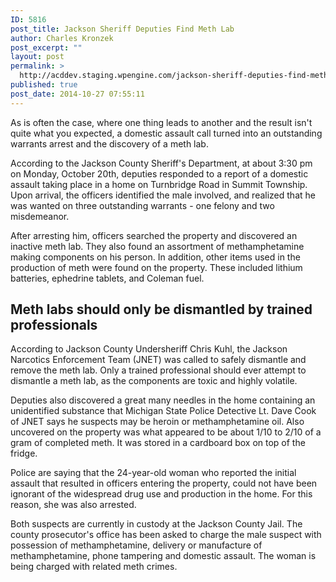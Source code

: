 ```yaml
---
ID: 5816
post_title: Jackson Sheriff Deputies Find Meth Lab
author: Charles Kronzek
post_excerpt: ""
layout: post
permalink: >
  http://acddev.staging.wpengine.com/jackson-sheriff-deputies-find-meth-lab.html
published: true
post_date: 2014-10-27 07:55:11
---
```

As is often the case, where one thing leads to another and the result isn't quite what you expected, a domestic assault call turned into an outstanding warrants arrest and the discovery of a meth lab.<!--more-->

According to the Jackson County Sheriff's Department, at about 3:30 pm on Monday, October 20th, deputies responded to a report of a domestic assault taking place in a home on Turnbridge Road in Summit Township. Upon arrival, the officers identified the male involved, and realized that he was wanted on three outstanding warrants - one felony and two misdemeanor.

After arresting him, officers searched the property and discovered an inactive meth lab. They also found an assortment of methamphetamine making components on his person. In addition, other items used in the production of meth were found on the property. These included lithium batteries, ephedrine tablets, and Coleman fuel.

<h2>Meth labs should only be dismantled by trained professionals</h2>

According to Jackson County Undersheriff Chris Kuhl, the Jackson Narcotics Enforcement Team (JNET) was called to safely dismantle and remove the meth lab. Only a trained professional should ever attempt to dismantle a meth lab, as the components are toxic and highly volatile.

Deputies also discovered a great many needles in the home containing an unidentified substance that Michigan State Police Detective Lt. Dave Cook of JNET says he suspects may be heroin or methamphetamine oil. Also uncovered on the property was what appeared to be about 1/10 to 2/10 of a gram of completed meth. It was stored in a cardboard box on top of the fridge.

Police are saying that the 24-year-old woman who reported the initial assault that resulted in officers entering the property, could not have been ignorant of the widespread drug use and production in the home. For this reason, she was also arrested.

Both suspects are currently in custody at the Jackson County Jail. The county prosecutor's office has been asked to charge the male suspect with possession of methamphetamine, delivery or manufacture of methamphetamine, phone tampering and domestic assault. The woman is being charged with related meth crimes.